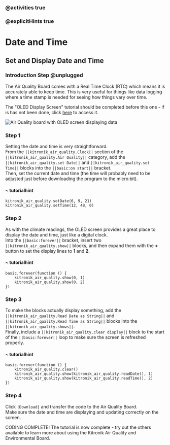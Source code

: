 ### @activities true
### @explicitHints true

# Date and Time

## Set and Display Date and Time
### Introduction Step @unplugged
The Air Quality Board comes with a Real Time Clock (RTC) which means it is accurately able to keep time. This is very useful for things like data logging where a time stamp is needed for seeing how things vary over time.  
  
The "OLED Display Screen" tutorial should be completed before this one - if is has not been done, click [here](https://makecode.microbit.org/#tutorial:https://github.com/KitronikLtd/pxt-kitronik-air-quality/b_DisplayScreen) to access it.  

![Air Quality board with OLED screen displaying data](https://KitronikLtd.github.io/pxt-kitronik-air-quality/assets/air-quality-board.jpg)

### Step 1
Setting the date and time is very straightforward.  
From the ``||kitronik_air_quality.Clock||`` section of the ``||kitronik_air_quality.Air Quality||`` category, add the ``||kitronik_air_quality.set Date||`` and ``||kitronik_air_quality.set Time||`` blocks into the ``||basic:on start||`` bracket.  
Then, set the current date and time (the time will probably need to be adjusted just before downloading the program to the micro:bit).  

#### ~ tutorialhint
```blocks
kitronik_air_quality.setDate(6, 9, 21)
kitronik_air_quality.setTime(12, 48, 0)
```

### Step 2
As with the climate readings, the OLED screen provides a great place to display the date and time, just like a digital clock.  
Into the ``||basic:forever||`` bracket, insert two ``||kitronik_air_quality.show||`` blocks, and then expand them with the **+** button to set the display lines to **1** and **2**.  

#### ~ tutorialhint
```blocks
basic.forever(function () {
    kitronik_air_quality.show(0, 1)
    kitronik_air_quality.show(0, 2)
})
```

### Step 3
To make the blocks actually display something, add the ``||kitronik_air_quality.Read Date as String||`` and ``||kitronik_air_quality.Read Time as String||`` blocks into the ``||kitronik_air_quality.shows||``.  
Finally, include a ``||kitronik_air_quality.clear display||`` block to the start of the ``||basic:forever||`` loop to make sure the screen is refreshed properly.  

#### ~ tutorialhint
```blocks
basic.forever(function () {
    kitronik_air_quality.clear()
    kitronik_air_quality.show(kitronik_air_quality.readDate(), 1)
    kitronik_air_quality.show(kitronik_air_quality.readTime(), 2)
})
```

### Step 4
Click ``|Download|`` and transfer the code to the Air Quality Board.  
Make sure the date and time are displaying and updating correctly on the screen.   

CODING COMPLETE! The tutorial is now complete - try out the others available to learn more about using the Kitronik Air Quality and Environmental Board.
